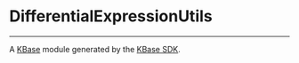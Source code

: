 
# DifferentialExpressionUtils
---

A [KBase](https://kbase.us) module generated by the [KBase SDK](https://github.com/kbase/kb_sdk).


